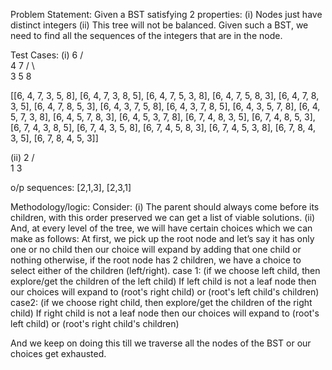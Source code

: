 Problem Statement: 
Given a BST satisfying 2 properties:
(i) Nodes just have distinct integers
(ii) This tree will not be balanced.
Given such a BST, we need to find all the sequences of the integers that are in the node.

Test Cases:
(i)
     6
   / \
  4   7 
 / \   \
3   5   8


[[6, 4, 7, 3, 5, 8], 
[6, 4, 7, 3, 8, 5], 
[6, 4, 7, 5, 3, 8], 
[6, 4, 7, 5, 8, 3], 
[6, 4, 7, 8, 3, 5], 
[6, 4, 7, 8, 5, 3],
[6, 4, 3, 7, 5, 8],
[6, 4, 3, 7, 8, 5],
[6, 4, 3, 5, 7, 8],
[6, 4, 5, 7, 3, 8], 
[6, 4, 5, 7, 8, 3], 
[6, 4, 5, 3, 7, 8], 
[6, 7, 4, 8, 3, 5], 
[6, 7, 4, 8, 5, 3], 
[6, 7, 4, 3, 8, 5], 
[6, 7, 4, 3, 5, 8], 
[6, 7, 4, 5, 8, 3], 
[6, 7, 4, 5, 3, 8], 
[6, 7, 8, 4, 3, 5], 
[6, 7, 8, 4, 5, 3]]



(ii) 
    2
   / \
  1   3
  
o/p sequences:
[2,1,3], [2,3,1]


Methodology/logic: 
Consider:
(i)	The parent should always come before its children, with this order preserved we can get a list of viable solutions.
(ii)	And, at every level of the tree, we will have certain choices which we can make as follows:
At first, we pick up the root node and let’s say it has only one or no child then our choice will expand by adding that one child or nothing otherwise, if the root node has 2 children,
we have a choice to select either of the children (left/right). 
case 1: 
(if we choose left child, then explore/get the children of the left child) 
If left child is not a leaf node
then our choices will expand to (root's right child) or (root's left child's children) 
case2:
(if we choose right child, then explore/get the children of the right child)
If right child is not a leaf node
then our choices will expand to (root's left child) or (root's right child's children) 


And we keep on doing this till we traverse all the nodes of the BST or our choices get exhausted.
